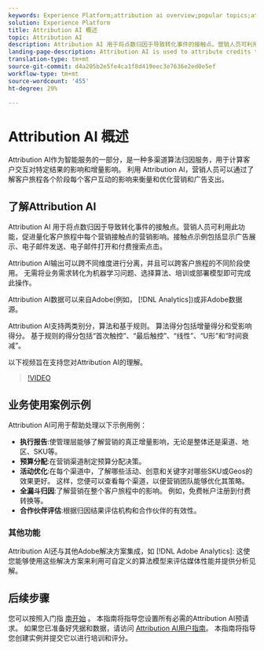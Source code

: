 ```yaml
---
keywords: Experience Platform;attribution ai overview;popular topics;attribution ai;Attribution ai
solution: Experience Platform
title: Attribution AI 概述
topic: Attribution AI
description: Attribution AI 用于将点数归因于导致转化事件的接触点。营销人员可利用此功能，促进量化客户旅程中每个营销接触点的营销影响。接触点示例包括显示广告展示、电子邮件发送、电子邮件打开和付费搜索点击。
landing-page-description: Attribution AI is used to attribute credits to touchpoints leading to conversion events. This can be used by marketers to help quantify the marketing impact of each individual marketing touchpoint across customer journeys.
translation-type: tm+mt
source-git-commit: d4a205b2e5fe4ca1f8d419eec3e7636e2ed0e5ef
workflow-type: tm+mt
source-wordcount: '455'
ht-degree: 29%

---
```



# Attribution AI 概述

Attribution AI作为智能服务的一部分，是一种多渠道算法归因服务，用于计算客户交互对特定结果的影响和增量影响。 利用 Attribution AI，营销人员可以通过了解客户旅程各个阶段每个客户互动的影响来衡量和优化营销和广告支出。

## 了解Attribution AI

Attribution AI 用于将点数归因于导致转化事件的接触点。营销人员可利用此功能，促进量化客户旅程中每个营销接触点的营销影响。接触点示例包括显示广告展示、电子邮件发送、电子邮件打开和付费搜索点击。

Attribution AI输出可以跨不同维度进行分离，并且可以跨客户旅程的不同阶段使用。 无需将业务需求转化为机器学习问题、选择算法、培训或部署模型即可完成此操作。

Attribution AI数据可以来自Adobe(例如， [!DNL Analytics])或非Adobe数据源。

Attribution AI支持两类别分，算法和基于规则。 算法得分包括增量得分和受影响得分。 基于规则的得分包括“首次触控”、“最后触控”、“线性”、“U形”和“时间衰减”。

以下视频旨在支持您对Attribution AI的理解。

>[!VIDEO](https://video.tv.adobe.com/v/32667?learn=on&quality=12)

## 业务使用案例示例

Attribution AI可用于帮助处理以下示例用例：

- **执行报告**:使管理层能够了解营销的真正增量影响，无论是整体还是渠道、地区、SKU等。
- **预算分配**:在营销渠道制定预算分配决策。
- **活动优化**:在每个渠道中，了解哪些活动、创意和关键字对哪些SKU或Geos的效果更好。 这样，您便可以查看每个渠道，以便营销团队能够优化其策略。
- **全漏斗归因**:了解营销在整个客户旅程中的影响。 例如，免费帐户注册到付费转换等。
- **合作伙伴评估**:根据归因结果评估机构和合作伙伴的有效性。

### 其他功能

Attribution AI还与其他Adobe解决方案集成，如 [!DNL Adobe Analytics]: 这使您能够使用这些解决方案来利用可自定义的算法模型来评估媒体性能并提供分析见解。

## 后续步骤

您可以按照入门指 [南开始](./getting-started.md) 。 本指南将指导您设置所有必需的Attribution AI预请求。 如果您已准备好凭据和数据，请访问 [Attribution AI用户指南](./user-guide.md)。 本指南将指导您创建实例并提交它以进行培训和评分。